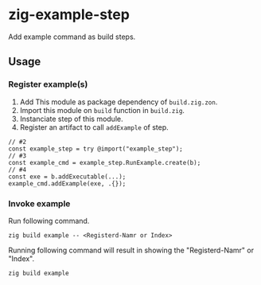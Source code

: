 # zig-example-step
Add example command as build steps.

## Usage

### Register example(s)

1. Add This module as package dependency of `build.zig.zon`.
2. Import this module on `build` function in `build.zig`.
3. Instanciate step of this module.
4. Register an artifact to call `addExample` of step.

```
// #2
const example_step = try @import("example_step");
// #3
const example_cmd = example_step.RunExample.create(b);
// #4
const exe = b.addExecutable(...);
example_cmd.addExample(exe, .{});
```

### Invoke example

Run following command.

```
zig build example -- <Registerd-Namr or Index>
```

Running following command will result in showing the "Registerd-Namr" or "Index".

```
zig build example
```